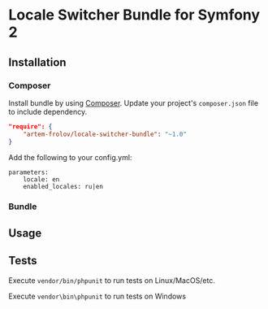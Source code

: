 # Locale Switcher Bundle for Symfony 2


## Installation

### Composer

Install bundle by using [Composer](https://getcomposer.org).
Update your project's `composer.json` file to include dependency.

```json
"require": {
    "artem-frolov/locale-switcher-bundle": "~1.0"
}
```

Add the following to your config.yml:

```
parameters:
    locale: en
    enabled_locales: ru|en
```

### Bundle

## Usage
            
## Tests

Execute `vendor/bin/phpunit` to run tests on Linux/MacOS/etc.

Execute `vendor\bin\phpunit` to run tests on Windows